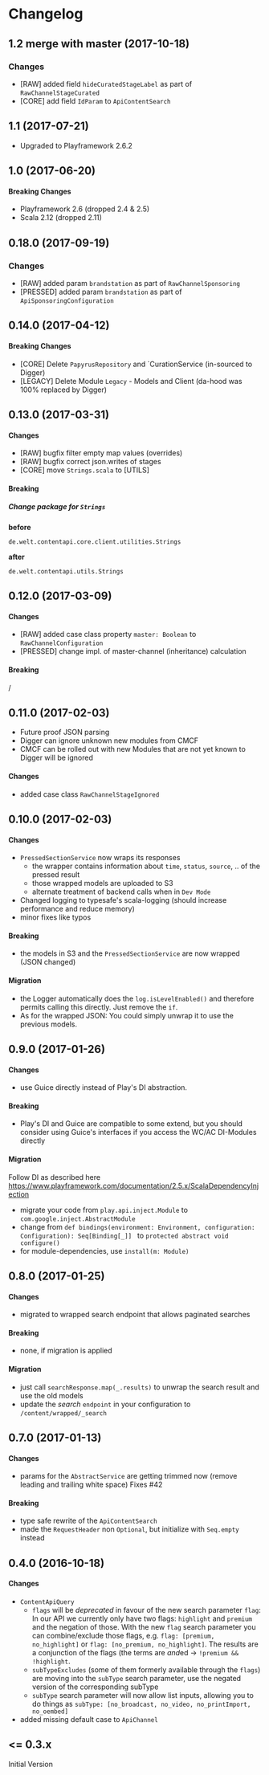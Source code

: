 # Changelog

## 1.2 merge with master (2017-10-18)
### Changes
- [RAW] added field `hideCuratedStageLabel` as part of `RawChannelStageCurated`
- [CORE] add field `IdParam` to `ApiContentSearch`


## 1.1 (2017-07-21)

- Upgraded to Playframework 2.6.2 

## 1.0 (2017-06-20)

#### Breaking Changes

- Playframework 2.6 (dropped 2.4 & 2.5)
- Scala 2.12 (dropped 2.11)

## 0.18.0 (2017-09-19)

### Changes
- [RAW] added param `brandstation` as part of `RawChannelSponsoring`
- [PRESSED] added param `brandstation` as part of `ApiSponsoringConfiguration`

## 0.14.0 (2017-04-12)

#### Breaking Changes
- [CORE]    Delete `PapyrusRepository` and `CurationService (in-sourced to Digger)
- [LEGACY]  Delete Module `Legacy` - Models and Client (da-hood was 100% replaced by Digger)

## 0.13.0 (2017-03-31)

#### Changes
- [RAW] bugfix filter empty map values (overrides)
- [RAW] bugfix correct json.writes of stages
- [CORE] move `Strings.scala` to [UTILS]

#### Breaking

##### Change package for `Strings`

**before**

```
de.welt.contentapi.core.client.utilities.Strings
```

**after**

```
de.welt.contentapi.utils.Strings
```


## 0.12.0 (2017-03-09)

#### Changes
- [RAW] added case class property `master: Boolean` to `RawChannelConfiguration`
- [PRESSED] change impl. of master-channel (inheritance) calculation

#### Breaking
/

## 0.11.0 (2017-02-03)
- Future proof JSON parsing
- Digger can ignore unknown new modules from CMCF
- CMCF can be rolled out with new Modules that are not yet known to Digger will be ignored

#### Changes
- added case class `RawChannelStageIgnored`

## 0.10.0 (2017-02-03)

#### Changes

- `PressedSectionService` now wraps its responses
  - the wrapper contains information about `time`, `status`, `source`, .. of the pressed result
  - those wrapped models are uploaded to S3
  - alternate treatment of backend calls when in `Dev Mode` 
- Changed logging to typesafe's scala-logging (should increase performance and reduce memory)
- minor fixes like typos  

#### Breaking

- the models in S3 and the `PressedSectionService` are now wrapped (JSON changed)

#### Migration

- the Logger automatically does the `log.isLevelEnabled()` and therefore permits calling this directly. Just remove the `if`.
- As for the wrapped JSON: You could simply unwrap it to use the previous models.

## 0.9.0 (2017-01-26)

#### Changes

- use Guice directly instead of Play's DI abstraction.

#### Breaking

- Play's DI and Guice are compatible to some extend, but you should consider using Guice's interfaces if you access the WC/AC DI-Modules directly 

#### Migration

Follow DI as described here https://www.playframework.com/documentation/2.5.x/ScalaDependencyInjection

- migrate your code from `play.api.inject.Module` to `com.google.inject.AbstractModule`
- change from `def bindings(environment: Environment, configuration: Configuration): Seq[Binding[_]]
` to `protected abstract void configure()`
- for module-dependencies, use `install(m: Module)`

## 0.8.0 (2017-01-25)

#### Changes

- migrated to wrapped search endpoint that allows paginated searches

#### Breaking

- none, if migration is applied

#### Migration

- just call `searchResponse.map(_.results)` to unwrap the search result and use the old models
- update the _search_ `endpoint` in your configuration to `/content/wrapped/_search`

## 0.7.0 (2017-01-13)

#### Changes

- params for the `AbstractService` are getting trimmed now (remove leading and trailing white space) Fixes #42

#### Breaking

- type safe rewrite of the `ApiContentSearch`
- made the `RequestHeader` non `Optional`, but initialize with `Seq.empty` instead

## 0.4.0 (2016-10-18)

#### Changes

- `ContentApiQuery`
  - `flags` will be *deprecated* in favour of the new search parameter `flag`: In our API we currently only have two flags: `highlight` and `premium` and the negation of those. With the new `flag` search parameter you can combine/exclude those flags, e.g. `flag: [premium, no_highlight]` or `flag: [no_premium, no_highlight]`. The results are a conjunction of the flags (the terms are *and*ed -> `!premium && !highlight`.
  - `subTypeExcludes` (some of them formerly available through the `flags`) are moving into the `subType` search parameter, use the negated version of the corresponding subType
  - `subType` search parameter will now allow list inputs, allowing you to do things as `subType: [no_broadcast, no_video, no_printImport, no_oembed]`
- added missing default case to `ApiChannel`


## <= 0.3.x

Initial Version
